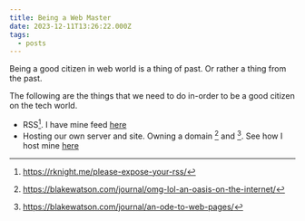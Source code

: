 ```yaml
---
title: Being a Web Master
date: 2023-12-11T13:26:22.000Z
tags:
  - posts
---
```


<!-- toc -->

<!-- tocstop -->

Being a good citizen in web world is a thing of past. Or rather a thing from the
past.

The following are the things that we need to do in-order to be a good citizen on
the tech world.

- RSS[^1]. I have mine feed [here](https://oldweaver.co.in/feed.xml)
- Hosting our own server and site. Owning a domain [^2] and [^3]. See how I host mine [here](https://oldweaver.co.in/resume#section-web-presence)

[^1]: <https://rknight.me/please-expose-your-rss/>
[^2]: <https://blakewatson.com/journal/omg-lol-an-oasis-on-the-internet/>
[^3]: <https://blakewatson.com/journal/an-ode-to-web-pages/>
